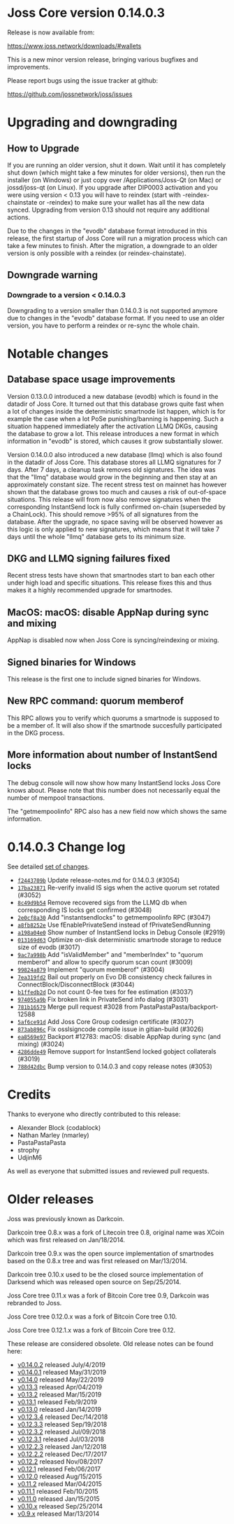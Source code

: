 Joss Core version 0.14.0.3
==========================

Release is now available from:

  <https://www.joss.network/downloads/#wallets>

This is a new minor version release, bringing various bugfixes and improvements.

Please report bugs using the issue tracker at github:

  <https://github.com/jossnetwork/joss/issues>


Upgrading and downgrading
=========================

How to Upgrade
--------------

If you are running an older version, shut it down. Wait until it has completely
shut down (which might take a few minutes for older versions), then run the
installer (on Windows) or just copy over /Applications/Joss-Qt (on Mac) or
jossd/joss-qt (on Linux). If you upgrade after DIP0003 activation and you were
using version < 0.13 you will have to reindex (start with -reindex-chainstate
or -reindex) to make sure your wallet has all the new data synced. Upgrading from
version 0.13 should not require any additional actions.

Due to the changes in the "evodb" database format introduced in this release, the
first startup of Joss Core will run a migration process which can take a few minutes
to finish. After the migration, a downgrade to an older version is only possible with
a reindex (or reindex-chainstate).

Downgrade warning
-----------------

### Downgrade to a version < 0.14.0.3

Downgrading to a version smaller than 0.14.0.3 is not supported anymore due to changes
in the "evodb" database format. If you need to use an older version, you have to perform
a reindex or re-sync the whole chain.

Notable changes
===============

Database space usage improvements
--------------------------------
Version 0.13.0.0 introduced a new database (evodb) which is found in the datadir of Joss Core. It turned
out that this database grows quite fast when a lot of changes inside the deterministic smartnode list happen,
which is for example the case when a lot PoSe punishing/banning is happening. Such a situation happened
immediately after the activation LLMQ DKGs, causing the database to grow a lot. This release introduces
a new format in which information in "evodb" is stored, which causes it grow substantially slower.  

Version 0.14.0.0 also introduced a new database (llmq) which is also found in the datadir of Joss Core.
This database stores all LLMQ signatures for 7 days. After 7 days, a cleanup task removes old signatures.
The idea was that the "llmq" database would grow in the beginning and then stay at an approximately constant
size. The recent stress test on mainnet has however shown that the database grows too much and causes a risk
of out-of-space situations. This release will from now also remove signatures when the corresponding InstantSend
lock is fully confirmed on-chain (superseded by a ChainLock). This should remove >95% of all signatures from
the database. After the upgrade, no space saving will be observed however as this logic is only applied to new
signatures, which means that it will take 7 days until the whole "llmq" database gets to its minimum size.

DKG and LLMQ signing failures fixed
-----------------------------------
Recent stress tests have shown that smartnodes start to ban each other under high load and specific situations.
This release fixes this and thus makes it a highly recommended upgrade for smartnodes.

MacOS: macOS: disable AppNap during sync and mixing
---------------------------------------------------
AppNap is disabled now when Joss Core is syncing/reindexing or mixing.

Signed binaries for Windows
---------------------------
This release is the first one to include signed binaries for Windows.

New RPC command: quorum memberof <proTxHash>
--------------------------------------------
This RPC allows you to verify which quorums a smartnode is supposed to be a member of. It will also show
if the smartnode succesfully participated in the DKG process.

More information about number of InstantSend locks
--------------------------------------------------
The debug console will now show how many InstantSend locks Joss Core knows about. Please note that this number
does not necessarily equal the number of mempool transactions.

The "getmempoolinfo" RPC also has a new field now which shows the same information.

0.14.0.3 Change log
===================

See detailed [set of changes](https://github.com/jossnetwork/joss/compare/v0.14.0.2...joss:v0.14.0.3).

- [`f2443709b`](https://github.com/jossnetwork/joss/commit/f2443709b) Update release-notes.md for 0.14.0.3 (#3054)
- [`17ba23871`](https://github.com/jossnetwork/joss/commit/17ba23871) Re-verify invalid IS sigs when the active quorum set rotated (#3052)
- [`8c49d9b54`](https://github.com/jossnetwork/joss/commit/8c49d9b54) Remove recovered sigs from the LLMQ db when corresponding IS locks get confirmed (#3048)
- [`2e0cf8a30`](https://github.com/jossnetwork/joss/commit/2e0cf8a30) Add "instantsendlocks" to getmempoolinfo RPC (#3047)
- [`a8fb8252e`](https://github.com/jossnetwork/joss/commit/a8fb8252e) Use fEnablePrivateSend instead of fPrivateSendRunning
- [`a198a04e0`](https://github.com/jossnetwork/joss/commit/a198a04e0) Show number of InstantSend locks in Debug Console (#2919)
- [`013169d63`](https://github.com/jossnetwork/joss/commit/013169d63) Optimize on-disk deterministic smartnode storage to reduce size of evodb (#3017)
- [`9ac7a998b`](https://github.com/jossnetwork/joss/commit/9ac7a998b) Add "isValidMember" and "memberIndex" to "quorum memberof" and allow to specify quorum scan count (#3009)
- [`99824a879`](https://github.com/jossnetwork/joss/commit/99824a879) Implement "quorum memberof" (#3004)
- [`7ea319fd2`](https://github.com/jossnetwork/joss/commit/7ea319fd2) Bail out properly on Evo DB consistency check failures in ConnectBlock/DisconnectBlock (#3044)
- [`b1ffedb2d`](https://github.com/jossnetwork/joss/commit/b1ffedb2d) Do not count 0-fee txes for fee estimation (#3037)
- [`974055a9b`](https://github.com/jossnetwork/joss/commit/974055a9b) Fix broken link in PrivateSend info dialog (#3031)
- [`781b16579`](https://github.com/jossnetwork/joss/commit/781b16579) Merge pull request #3028 from PastaPastaPasta/backport-12588
- [`5af6ce91d`](https://github.com/jossnetwork/joss/commit/5af6ce91d) Add Joss Core Group codesign certificate (#3027)
- [`873ab896c`](https://github.com/jossnetwork/joss/commit/873ab896c) Fix osslsigncode compile issue in gitian-build (#3026)
- [`ea8569e97`](https://github.com/jossnetwork/joss/commit/ea8569e97) Backport #12783: macOS: disable AppNap during sync (and mixing) (#3024)
- [`4286dde49`](https://github.com/jossnetwork/joss/commit/4286dde49) Remove support for InstantSend locked gobject collaterals (#3019)
- [`788d42dbc`](https://github.com/jossnetwork/joss/commit/788d42dbc) Bump version to 0.14.0.3 and copy release notes (#3053)

Credits
=======

Thanks to everyone who directly contributed to this release:

- Alexander Block (codablock)
- Nathan Marley (nmarley)
- PastaPastaPasta
- strophy
- UdjinM6

As well as everyone that submitted issues and reviewed pull requests.

Older releases
==============

Joss was previously known as Darkcoin.

Darkcoin tree 0.8.x was a fork of Litecoin tree 0.8, original name was XCoin
which was first released on Jan/18/2014.

Darkcoin tree 0.9.x was the open source implementation of smartnodes based on
the 0.8.x tree and was first released on Mar/13/2014.

Darkcoin tree 0.10.x used to be the closed source implementation of Darksend
which was released open source on Sep/25/2014.

Joss Core tree 0.11.x was a fork of Bitcoin Core tree 0.9,
Darkcoin was rebranded to Joss.

Joss Core tree 0.12.0.x was a fork of Bitcoin Core tree 0.10.

Joss Core tree 0.12.1.x was a fork of Bitcoin Core tree 0.12.

These release are considered obsolete. Old release notes can be found here:

- [v0.14.0.2](https://github.com/jossnetwork/joss/blob/master/doc/release-notes/joss/release-notes-0.14.0.2.md) released July/4/2019
- [v0.14.0.1](https://github.com/jossnetwork/joss/blob/master/doc/release-notes/joss/release-notes-0.14.0.1.md) released May/31/2019
- [v0.14.0](https://github.com/jossnetwork/joss/blob/master/doc/release-notes/joss/release-notes-0.14.0.md) released May/22/2019
- [v0.13.3](https://github.com/jossnetwork/joss/blob/master/doc/release-notes/joss/release-notes-0.13.3.md) released Apr/04/2019
- [v0.13.2](https://github.com/jossnetwork/joss/blob/master/doc/release-notes/joss/release-notes-0.13.2.md) released Mar/15/2019
- [v0.13.1](https://github.com/jossnetwork/joss/blob/master/doc/release-notes/joss/release-notes-0.13.1.md) released Feb/9/2019
- [v0.13.0](https://github.com/jossnetwork/joss/blob/master/doc/release-notes/joss/release-notes-0.13.0.md) released Jan/14/2019
- [v0.12.3.4](https://github.com/jossnetwork/joss/blob/master/doc/release-notes/joss/release-notes-0.12.3.4.md) released Dec/14/2018
- [v0.12.3.3](https://github.com/jossnetwork/joss/blob/master/doc/release-notes/joss/release-notes-0.12.3.3.md) released Sep/19/2018
- [v0.12.3.2](https://github.com/jossnetwork/joss/blob/master/doc/release-notes/joss/release-notes-0.12.3.2.md) released Jul/09/2018
- [v0.12.3.1](https://github.com/jossnetwork/joss/blob/master/doc/release-notes/joss/release-notes-0.12.3.1.md) released Jul/03/2018
- [v0.12.2.3](https://github.com/jossnetwork/joss/blob/master/doc/release-notes/joss/release-notes-0.12.2.3.md) released Jan/12/2018
- [v0.12.2.2](https://github.com/jossnetwork/joss/blob/master/doc/release-notes/joss/release-notes-0.12.2.2.md) released Dec/17/2017
- [v0.12.2](https://github.com/jossnetwork/joss/blob/master/doc/release-notes/joss/release-notes-0.12.2.md) released Nov/08/2017
- [v0.12.1](https://github.com/jossnetwork/joss/blob/master/doc/release-notes/joss/release-notes-0.12.1.md) released Feb/06/2017
- [v0.12.0](https://github.com/jossnetwork/joss/blob/master/doc/release-notes/joss/release-notes-0.12.0.md) released Aug/15/2015
- [v0.11.2](https://github.com/jossnetwork/joss/blob/master/doc/release-notes/joss/release-notes-0.11.2.md) released Mar/04/2015
- [v0.11.1](https://github.com/jossnetwork/joss/blob/master/doc/release-notes/joss/release-notes-0.11.1.md) released Feb/10/2015
- [v0.11.0](https://github.com/jossnetwork/joss/blob/master/doc/release-notes/joss/release-notes-0.11.0.md) released Jan/15/2015
- [v0.10.x](https://github.com/jossnetwork/joss/blob/master/doc/release-notes/joss/release-notes-0.10.0.md) released Sep/25/2014
- [v0.9.x](https://github.com/jossnetwork/joss/blob/master/doc/release-notes/joss/release-notes-0.9.0.md) released Mar/13/2014

